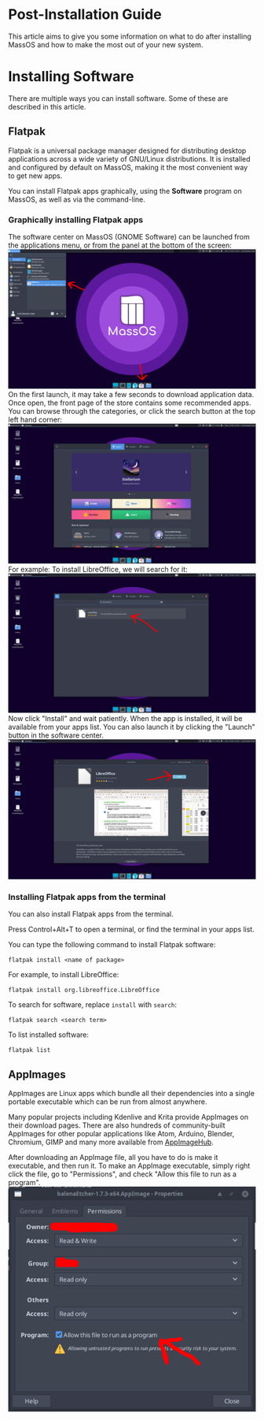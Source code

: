 # Post-Installation Guide
This article aims to give you some information on what to do after installing MassOS and how to make the most out of your new system.
# Installing Software
There are multiple ways you can install software. Some of these are described in this article.
## Flatpak
Flatpak is a universal package manager designed for distributing desktop applications across a wide variety of GNU/Linux distributions. It is installed and configured by default on MassOS, making it the most convenient way to get new apps.

You can install Flatpak apps graphically, using the **Software** program on MassOS, as well as via the command-line.
### Graphically installing Flatpak apps
The software center on MassOS (GNOME Software) can be launched from the applications menu, or from the panel at the bottom of the screen:
![](screenshot-software1.png)
On the first launch, it may take a few seconds to download application data. Once open, the front page of the store contains some recommended apps. You can browse through the categories, or click the search button at the top left hand corner:
![](screenshot-software2.png)
For example: To install LibreOffice, we will search for it:
![](screenshot-software3.png)
Now click "Install" and wait patiently. When the app is installed, it will be available from your apps list. You can also launch it by clicking the "Launch" button in the software center.
![](screenshot-software4.png)
### Installing Flatpak apps from the terminal
You can also install Flatpak apps from the terminal.

Press Control+Alt+T to open a terminal, or find the terminal in your apps list.

You can type the following command to install Flatpak software:
```
flatpak install <name of package>
```
For example, to install LibreOffice:
```
flatpak install org.libreoffice.LibreOffice
```
To search for software, replace `install` with `search`:
```
flatpak search <search term>
```
To list installed software:
```
flatpak list
```
## AppImages
AppImages are Linux apps which bundle all their dependencies into a single portable executable which can be run from almost anywhere.

Many popular projects including Kdenlive and Krita provide AppImages on their download pages. There are also hundreds of community-built AppImages for other popular applications like Atom, Arduino, Blender, Chromium, GIMP and many more available from [AppImageHub](https://appimage.github.io).

After downloading an AppImage file, all you have to do is make it executable, and then run it. To make an AppImage executable, simply right click the file, go to "Permissions", and check "Allow this file to run as a program".
![](screenshot-appimage-properties.png)
